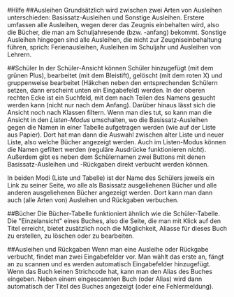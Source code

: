 #Hilfe
##Ausleihen
Grundsätzlich wird zwischen zwei Arten von Ausleihen unterschieden:
Basissatz-Ausleihen und Sonstige Ausleihen. Erstere umfassen alle Ausleihen,
wegen derer das Zeugnis einbehalten wird, also die Bücher, die man am
Schuljahresende (bzw. -anfang) bekommt. Sonstige Ausleihen hingegen sind alle
Ausleihen, die nicht zur Zeugniseinbehaltung führen, sprich: Ferienausleihen,
Ausleihen im Schuljahr und Ausleihen von Lehrern.

##Schüler
In der Schüler-Ansicht können Schüler hinzugefügt (mit dem grünen Plus),
bearbeitet (mit dem Bleistift), gelöscht (mit dem roten X) und gruppenweise
bearbeitet (Häkchen neben den entsprechenden Schülern setzen, dann erscheint
unten ein Eingabefeld) werden. In der oberen rechten Ecke ist ein Suchfeld, mit
dem nach Teilen des Namens gesucht werden kann (nicht nur nach dem Anfang).
Darüber hinaus lässt sich die Ansicht noch nach Klassen filtern. Wenn man dies
tut, so kann man die Ansicht in den *Listen-Modus* umschalten, wo die
Basissatz-Ausleihen gegen die Namen in einer Tabelle aufgetragen werden
(wie auf der Liste aus Papier). Dort hat man dann die Auswahl zwischen alter
Liste und neuer Liste, also welche Bücher angezeigt werden. Auch im Listen-Modus
können die Namen gefiltert werden (reguläre Ausdrücke funktionieren *nicht*).
Außerdem gibt es neben dem Schülernamen zwei Buttons mit denen
Basissatz-Ausleihen und -Rückgaben direkt verbucht werden können.

In beiden Modi (Liste und Tabelle) ist der Name des Schülers jeweils ein Link zu
seiner Seite, wo alle als Basissatz ausgeliehenen Bücher und alle anderen
ausgeliehenen Bücher angezeigt werden. Dort kann man dann auch (alle Arten von)
Ausleihen und Rückgaben verbuchen.

##Bücher
Die Bücher-Tabelle funktioniert ähnlich wie die Schüler-Tabelle. Die
"Einzelansicht" eines Buches, also die Seite, die man mit Klick auf den Titel
erreicht, bietet zusätzlich noch die Möglichkeit, Aliasse für dieses Buch zu
erstellen, zu löschen oder zu bearbeiten.

##Ausleihen und Rückgaben
Wenn man eine Ausleihe oder Rückgabe verbucht, findet man zwei Eingabefelder
vor. Man wählt das erste an, fängt an zu scannen und es werden automatisch
Eingabefelder hinzugefügt. Wenn das Buch keinen Strichcode hat, kann man den
Alias des Buches eingeben. Neben einem eingescannten Buch (oder Alias) wird dann
automatisch der Titel des Buches angezeigt (oder eine Fehlermeldung).
